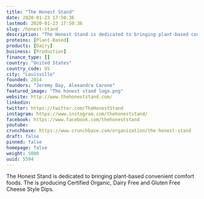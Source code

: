 ```yaml
---
title: "The Honest Stand"
date: 2020-01-23 17:50:36
lastmod: 2020-01-23 17:50:36
slug: /honest-stand
description: "The Honest Stand is dedicated to bringing plant-based convenient comfort foods. The is producing Certified Organic, Dairy Free and Gluten Free Cheese Style Dips."
proteins: [Plant-Based]
products: [Dairy]
business: [Production]
finance_type: []
country: "United States"
country_code: US
city: "Louisville"
founded: 2014
founders: "Jeremy Day, Alexandra Carone"
featured_image: "The honest stand logo.png"
website: http://www.thehoneststand.com/
linkedin: 
twitter: https://twitter.com/TheHonestStand
instagram: https://www.instagram.com/thehoneststand/
facebook: https://www.facebook.com/thehoneststand
youtube: 
crunchbase: https://www.crunchbase.com/organization/the-honest-stand
draft: false
pinned: false
homepage: false
weight: 5000
uuid: 5594
---
```

The Honest Stand is dedicated to bringing plant-based convenient comfort foods. The is producing Certified Organic, Dairy Free and Gluten Free Cheese Style Dips.
